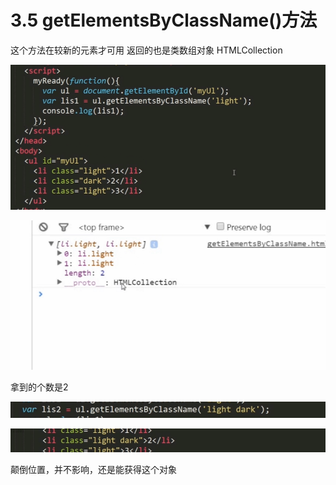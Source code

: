 # 3.5 getElementsByClassName()方法



这个方法在较新的元素才可用   返回的也是类数组对象 HTMLCollection



![image-20210706053115756](../../image/image-20210706053115756.png)



![image-20210706053131111](../../image/image-20210706053131111.png)



拿到的个数是2  



![image-20210706053237644](../../image/image-20210706053237644.png)

![image-20210706053245511](../../image/image-20210706053245511.png)



颠倒位置，并不影响，还是能获得这个对象

